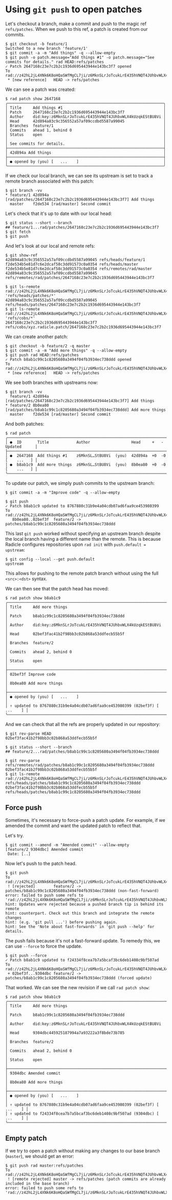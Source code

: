 # Using `git push` to open patches

Let's checkout a branch, make a commit and push to the magic ref `refs/patches`.
When we push to this ref, a patch is created from our commits.

``` (stderr)
$ git checkout -b feature/1
Switched to a new branch 'feature/1'
$ git commit -a -m "Add things" -q --allow-empty
$ git push -o patch.message="Add things #1" -o patch.message="See commits for details." rad HEAD:refs/patches
✓ Patch 2647168c23e7c2b2c1936d695443944e143bc3f7 opened
To rad://z42hL2jL4XNk6K8oHQaSWfMgCL7ji/z6MknSLrJoTcukLrE435hVNQT4JUhbvWLX4kUzqkEStBU8Vi
 * [new reference]   HEAD -> refs/patches
```

We can see a patch was created:

```
$ rad patch show 2647168
╭────────────────────────────────────────────────────────────────────╮
│ Title     Add things #1                                            │
│ Patch     2647168c23e7c2b2c1936d695443944e143bc3f7                 │
│ Author    did:key:z6MknSLrJoTcukLrE435hVNQT4JUhbvWLX4kUzqkEStBU8Vi │
│ Head      42d894a83c9c356552a57af09ccdbd5587a99045                 │
│ Branches  feature/1                                                │
│ Commits   ahead 1, behind 0                                        │
│ Status    open                                                     │
│                                                                    │
│ See commits for details.                                           │
├────────────────────────────────────────────────────────────────────┤
│ 42d894a Add things                                                 │
├────────────────────────────────────────────────────────────────────┤
│ ● opened by (you) [   ...    ]                                     │
╰────────────────────────────────────────────────────────────────────╯
```

If we check our local branch, we can see its upstream is set to track a remote
branch associated with this patch:

```
$ git branch -vv
* feature/1 42d894a [rad/patches/2647168c23e7c2b2c1936d695443944e143bc3f7] Add things
  master    f2de534 [rad/master] Second commit
```

Let's check that it's up to date with our local head:

```
$ git status --short --branch
## feature/1...rad/patches/2647168c23e7c2b2c1936d695443944e143bc3f7
$ git fetch
$ git push
```

And let's look at our local and remote refs:

```
$ git show-ref
42d894a83c9c356552a57af09ccdbd5587a99045 refs/heads/feature/1
f2de534b5e81d7c6e2dcaf58c3dd91573c0a0354 refs/heads/master
f2de534b5e81d7c6e2dcaf58c3dd91573c0a0354 refs/remotes/rad/master
42d894a83c9c356552a57af09ccdbd5587a99045 refs/remotes/rad/patches/2647168c23e7c2b2c1936d695443944e143bc3f7
```
```
$ git ls-remote rad://z42hL2jL4XNk6K8oHQaSWfMgCL7ji/z6MknSLrJoTcukLrE435hVNQT4JUhbvWLX4kUzqkEStBU8Vi 'refs/heads/patches/*'
42d894a83c9c356552a57af09ccdbd5587a99045	refs/heads/patches/2647168c23e7c2b2c1936d695443944e143bc3f7
$ git ls-remote rad://z42hL2jL4XNk6K8oHQaSWfMgCL7ji/z6MknSLrJoTcukLrE435hVNQT4JUhbvWLX4kUzqkEStBU8Vi 'refs/cobs/*'
2647168c23e7c2b2c1936d695443944e143bc3f7	refs/cobs/xyz.radicle.patch/2647168c23e7c2b2c1936d695443944e143bc3f7
```

We can create another patch:

``` (stderr)
$ git checkout -b feature/2 -q master
$ git commit -a -m "Add more things" -q --allow-empty
$ git push rad HEAD:refs/patches
✓ Patch b8ab1c99c1c8205680a3494f04fb3934ec738ddd opened
To rad://z42hL2jL4XNk6K8oHQaSWfMgCL7ji/z6MknSLrJoTcukLrE435hVNQT4JUhbvWLX4kUzqkEStBU8Vi
 * [new reference]   HEAD -> refs/patches
```

We see both branches with upstreams now:

```
$ git branch -vv
  feature/1 42d894a [rad/patches/2647168c23e7c2b2c1936d695443944e143bc3f7] Add things
* feature/2 8b0ea80 [rad/patches/b8ab1c99c1c8205680a3494f04fb3934ec738ddd] Add more things
  master    f2de534 [rad/master] Second commit
```

And both patches:

```
$ rad patch
╭────────────────────────────────────────────────────────────────────────────────────╮
│ ●  ID       Title            Author                  Head     +   -   Updated      │
├────────────────────────────────────────────────────────────────────────────────────┤
│ ●  2647168  Add things #1    z6MknSL…StBU8Vi  (you)  42d894a  +0  -0  [    ...   ] │
│ ●  b8ab1c9  Add more things  z6MknSL…StBU8Vi  (you)  8b0ea80  +0  -0  [    ...   ] │
╰────────────────────────────────────────────────────────────────────────────────────╯
```

To update our patch, we simply push commits to the upstream branch:

```
$ git commit -a -m "Improve code" -q --allow-empty
```

``` (stderr)
$ git push
✓ Patch b8ab1c9 updated to 8767880c31b9e4a04cdb07ad6faa9ce453980399
To rad://z42hL2jL4XNk6K8oHQaSWfMgCL7ji/z6MknSLrJoTcukLrE435hVNQT4JUhbvWLX4kUzqkEStBU8Vi
   8b0ea80..02bef3f  feature/2 -> patches/b8ab1c99c1c8205680a3494f04fb3934ec738ddd
```

This last `git push` worked without specifying an upstream branch despite the
local branch having a different name than the remote. This is because Radicle
configures repositories upon `rad init` with `push.default = upstream`:

```
$ git config --local --get push.default
upstream
```

This allows for pushing to the remote patch branch without using the full
`<src>:<dst>` syntax.

We can then see that the patch head has moved:

```
$ rad patch show b8ab1c9
╭──────────────────────────────────────────────────────────────────────────────╮
│ Title     Add more things                                                    │
│ Patch     b8ab1c99c1c8205680a3494f04fb3934ec738ddd                           │
│ Author    did:key:z6MknSLrJoTcukLrE435hVNQT4JUhbvWLX4kUzqkEStBU8Vi           │
│ Head      02bef3fac41b2f98bb3c02b868a53ddfecb55b5f                           │
│ Branches  feature/2                                                          │
│ Commits   ahead 2, behind 0                                                  │
│ Status    open                                                               │
├──────────────────────────────────────────────────────────────────────────────┤
│ 02bef3f Improve code                                                         │
│ 8b0ea80 Add more things                                                      │
├──────────────────────────────────────────────────────────────────────────────┤
│ ● opened by (you) [   ...    ]                                               │
│ ↑ updated to 8767880c31b9e4a04cdb07ad6faa9ce453980399 (02bef3f) [   ...    ] │
╰──────────────────────────────────────────────────────────────────────────────╯
```

And we can check that all the refs are properly updated in our repository:

```
$ git rev-parse HEAD
02bef3fac41b2f98bb3c02b868a53ddfecb55b5f
```

```
$ git status --short --branch
## feature/2...rad/patches/b8ab1c99c1c8205680a3494f04fb3934ec738ddd
```

```
$ git rev-parse refs/remotes/rad/patches/b8ab1c99c1c8205680a3494f04fb3934ec738ddd
02bef3fac41b2f98bb3c02b868a53ddfecb55b5f
$ git ls-remote rad://z42hL2jL4XNk6K8oHQaSWfMgCL7ji/z6MknSLrJoTcukLrE435hVNQT4JUhbvWLX4kUzqkEStBU8Vi refs/heads/patches/b8ab1c99c1c8205680a3494f04fb3934ec738ddd
02bef3fac41b2f98bb3c02b868a53ddfecb55b5f	refs/heads/patches/b8ab1c99c1c8205680a3494f04fb3934ec738ddd
```

## Force push

Sometimes, it's necessary to force-push a patch update. For example, if we amended
the commit and want the updated patch to reflect that.

Let's try.

```
$ git commit --amend -m "Amended commit" --allow-empty
[feature/2 9304dbc] Amended commit
 Date: [..]
```

Now let's push to the patch head.

``` (stderr) (fail)
$ git push
To rad://z42hL2jL4XNk6K8oHQaSWfMgCL7ji/z6MknSLrJoTcukLrE435hVNQT4JUhbvWLX4kUzqkEStBU8Vi
 ! [rejected]        feature/2 -> patches/b8ab1c99c1c8205680a3494f04fb3934ec738ddd (non-fast-forward)
error: failed to push some refs to 'rad://z42hL2jL4XNk6K8oHQaSWfMgCL7ji/z6MknSLrJoTcukLrE435hVNQT4JUhbvWLX4kUzqkEStBU8Vi'
hint: Updates were rejected because a pushed branch tip is behind its remote
hint: counterpart. Check out this branch and integrate the remote changes
hint: (e.g. 'git pull ...') before pushing again.
hint: See the 'Note about fast-forwards' in 'git push --help' for details.
```

The push fails because it's not a fast-forward update. To remedy this, we can
use `--force` to force the update.

``` (stderr)
$ git push --force
✓ Patch b8ab1c9 updated to f24334f8cea7b7a5bcaf3bc6deb1408c9bf507ad
To rad://z42hL2jL4XNk6K8oHQaSWfMgCL7ji/z6MknSLrJoTcukLrE435hVNQT4JUhbvWLX4kUzqkEStBU8Vi
 + 02bef3f...9304dbc feature/2 -> patches/b8ab1c99c1c8205680a3494f04fb3934ec738ddd (forced update)
```

That worked. We can see the new revision if we call `rad patch show`:

```
$ rad patch show b8ab1c9
╭──────────────────────────────────────────────────────────────────────────────╮
│ Title     Add more things                                                    │
│ Patch     b8ab1c99c1c8205680a3494f04fb3934ec738ddd                           │
│ Author    did:key:z6MknSLrJoTcukLrE435hVNQT4JUhbvWLX4kUzqkEStBU8Vi           │
│ Head      9304dbc445925187994a7a93222a3f8bde73b785                           │
│ Branches  feature/2                                                          │
│ Commits   ahead 2, behind 0                                                  │
│ Status    open                                                               │
├──────────────────────────────────────────────────────────────────────────────┤
│ 9304dbc Amended commit                                                       │
│ 8b0ea80 Add more things                                                      │
├──────────────────────────────────────────────────────────────────────────────┤
│ ● opened by (you) [   ...    ]                                               │
│ ↑ updated to 8767880c31b9e4a04cdb07ad6faa9ce453980399 (02bef3f) [   ...    ] │
│ ↑ updated to f24334f8cea7b7a5bcaf3bc6deb1408c9bf507ad (9304dbc) [   ...    ] │
╰──────────────────────────────────────────────────────────────────────────────╯
```

## Empty patch

If we try to open a patch without making any changes to our base branch (`master`),
we should get an error:

``` (stderr) (fail)
$ git push rad master:refs/patches
To rad://z42hL2jL4XNk6K8oHQaSWfMgCL7ji/z6MknSLrJoTcukLrE435hVNQT4JUhbvWLX4kUzqkEStBU8Vi
 ! [remote rejected] master -> refs/patches (patch commits are already included in the base branch)
error: failed to push some refs to 'rad://z42hL2jL4XNk6K8oHQaSWfMgCL7ji/z6MknSLrJoTcukLrE435hVNQT4JUhbvWLX4kUzqkEStBU8Vi'
```
